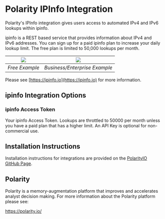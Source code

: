 # Polarity IPInfo Integration

Polarity's IPInfo integration gives users access to automated IPv4 and IPv6 lookups within ipinfo.

ipinfo is a REST based service that provides information about IPv4 and IPv6 addresses.  You can sign up for a paid ipinfo plan to increase your daily lookup limit.  The free plan is limited to 50,000 lookups per month.

| ![](images/overlay-free.png) | ![](images/overlay-paid.png)          |
|------------------------------|---------------------------------------|
| *Free Example*           | *Business/Enterprise Example* |         

Please see [https://ipinfo.io](https://ipinfo.io) for more information.

## ipinfo Integration Options

### ipinfo Access Token

Your ipinfo Access Token.  Lookups are throttled to 50000 per month unless you have a paid plan that has a higher limit. An API Key is optional for non-commercial use. 

## Installation Instructions

Installation instructions for integrations are provided on the [PolarityIO GitHub Page](https://polarityio.github.io/).

## Polarity

Polarity is a memory-augmentation platform that improves and accelerates analyst decision making.  For more information about the Polarity platform please see: 

https://polarity.io/
